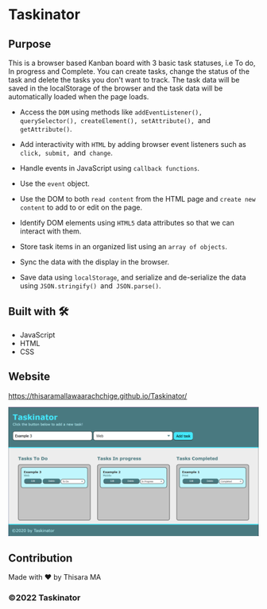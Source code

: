 # Taskinator


## Purpose

This is a browser based Kanban board with 3 basic task statuses, i.e To do, In progress and Complete. You can create tasks, change the status of the task and delete the tasks you don't want to track. The task data will be saved in the localStorage of the browser and the task data will be automatically loaded when the page loads.

* Access the ```DOM``` using methods like ```addEventListener(), querySelector(), createElement(), setAttribute(), ```and``` getAttribute()```.

* Add interactivity with ```HTML``` by adding browser event listeners such as ```click, submit, ```and``` change```.

* Handle events in JavaScript using ```callback functions```.

* Use the ```event``` object.

* Use the DOM to both ```read content``` from the HTML page and ```create new content``` to add to or edit on the page.

* Identify DOM elements using ```HTML5``` data attributes so that we can interact with them.

* Store task items in an organized list using an ```array of objects```.

* Sync the data with the display in the browser.

* Save data using ```localStorage```, and serialize and de-serialize the data using ```JSON.stringify() ```and``` JSON.parse()```.

## Built with 🛠️

* JavaScript
* HTML
* CSS

## Website

https://thisaramallawaarachchige.github.io/Taskinator/

<img src="assets\website-screenshot.png" alt="Picture of the website's landing page"/>

## Contribution
Made with ❤️ by Thisara MA

### ©️2022 Taskinator 